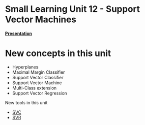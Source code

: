 # Small Learning Unit 12 - Support Vector Machines


#### [Presentation](https://docs.google.com/presentation/d/1BKbntjIZ_H1q4QVxk5AMX9zx8ok_ZQWANcfBhVhi94M/edit?usp=sharing)

# New concepts in this unit

*  Hyperplanes
*  Maximal Margin Classifier
*  Support Vector Classifier
*  Support Vector Machine
*  Multi-Class extension
*  Support Vector Regression

New tools in this unit

* [SVC](https://scikit-learn.org/stable/modules/generated/sklearn.svm.SVC.html)
* [SVR](https://scikit-learn.org/stable/modules/generated/sklearn.svm.SVR.html)
